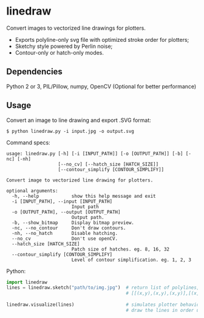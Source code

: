 # linedraw
Convert images to vectorized line drawings for plotters.

- Exports polyline-only svg file with optimized stroke order for plotters;
- Sketchy style powered by Perlin noise;
- Contour-only or hatch-only modes.

## Dependencies
Python 2 or 3, PIL/Pillow, numpy, OpenCV (Optional for better performance)

## Usage
Convert an image to line drawing and export .SVG format:

```shell
$ python linedraw.py -i input.jpg -o output.svg
```
Command specs:

```
usage: linedraw.py [-h] [-i [INPUT_PATH]] [-o [OUTPUT_PATH]] [-b] [-nc] [-nh]
                   [--no_cv] [--hatch_size [HATCH_SIZE]]
                   [--contour_simplify [CONTOUR_SIMPLIFY]]

Convert image to vectorized line drawing for plotters.

optional arguments:
  -h, --help            show this help message and exit
  -i [INPUT_PATH], --input [INPUT_PATH]
                        Input path
  -o [OUTPUT_PATH], --output [OUTPUT_PATH]
                        Output path.
  -b, --show_bitmap     Display bitmap preview.
  -nc, --no_contour     Don't draw contours.
  -nh, --no_hatch       Disable hatching.
  --no_cv               Don't use openCV.
  --hatch_size [HATCH_SIZE]
                        Patch size of hatches. eg. 8, 16, 32
  --contour_simplify [CONTOUR_SIMPLIFY]
                        Level of contour simplification. eg. 1, 2, 3
```
Python:

```python
import linedraw
lines = linedraw.sketch("path/to/img.jpg")  # return list of polylines, eg.
                                            # [[(x,y),(x,y),(x,y)],[(x,y),(x,y),...],...]
                                            
linedraw.visualize(lines)                   # simulates plotter behavior
                                            # draw the lines in order using turtle graphics.
```


